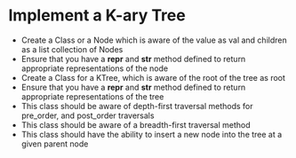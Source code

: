 # Implement a K-ary Tree

- Create a Class or a Node which is aware of the value as val and children as a list collection of Nodes
- Ensure that you have a __repr__ and __str__ method defined to return appropriate representations of the node
- Create a Class for a KTree, which is aware of the root of the tree as root
- Ensure that you have a __repr__ and __str__ method defined to return appropriate representations of the tree
- This class should be aware of depth-first traversal methods for pre_order, and post_order traversals
- This class should be aware of a breadth-first traversal method
- This class should have the ability to insert a new node into the tree at a given parent node
